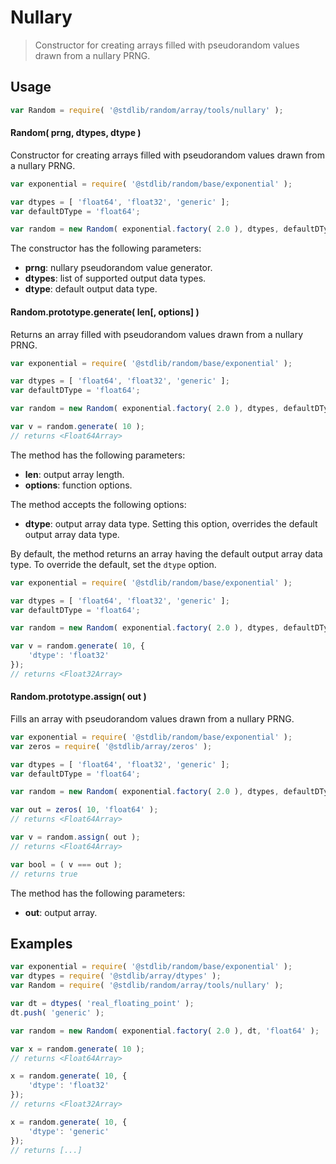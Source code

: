 <!--

@license Apache-2.0

Copyright (c) 2023 The Stdlib Authors.

Licensed under the Apache License, Version 2.0 (the "License");
you may not use this file except in compliance with the License.
You may obtain a copy of the License at

   http://www.apache.org/licenses/LICENSE-2.0

Unless required by applicable law or agreed to in writing, software
distributed under the License is distributed on an "AS IS" BASIS,
WITHOUT WARRANTIES OR CONDITIONS OF ANY KIND, either express or implied.
See the License for the specific language governing permissions and
limitations under the License.

-->

# Nullary

> Constructor for creating arrays filled with pseudorandom values drawn from a nullary PRNG.

<section class="usage">

## Usage

```javascript
var Random = require( '@stdlib/random/array/tools/nullary' );
```

#### Random( prng, dtypes, dtype )

Constructor for creating arrays filled with pseudorandom values drawn from a nullary PRNG.

```javascript
var exponential = require( '@stdlib/random/base/exponential' );

var dtypes = [ 'float64', 'float32', 'generic' ];
var defaultDType = 'float64';

var random = new Random( exponential.factory( 2.0 ), dtypes, defaultDType );
```

The constructor has the following parameters:

-   **prng**: nullary pseudorandom value generator.
-   **dtypes**: list of supported output data types.
-   **dtype**: default output data type.

#### Random.prototype.generate( len\[, options] )

Returns an array filled with pseudorandom values drawn from a nullary PRNG.

```javascript
var exponential = require( '@stdlib/random/base/exponential' );

var dtypes = [ 'float64', 'float32', 'generic' ];
var defaultDType = 'float64';

var random = new Random( exponential.factory( 2.0 ), dtypes, defaultDType );

var v = random.generate( 10 );
// returns <Float64Array>
```

The method has the following parameters:

-   **len**: output array length.
-   **options**: function options.

The method accepts the following options:

-   **dtype**: output array data type. Setting this option, overrides the default output array data type.

By default, the method returns an array having the default output array data type. To override the default, set the `dtype` option.

```javascript
var exponential = require( '@stdlib/random/base/exponential' );

var dtypes = [ 'float64', 'float32', 'generic' ];
var defaultDType = 'float64';

var random = new Random( exponential.factory( 2.0 ), dtypes, defaultDType );

var v = random.generate( 10, {
    'dtype': 'float32'
});
// returns <Float32Array>
```

#### Random.prototype.assign( out )

Fills an array with pseudorandom values drawn from a nullary PRNG.

```javascript
var exponential = require( '@stdlib/random/base/exponential' );
var zeros = require( '@stdlib/array/zeros' );

var dtypes = [ 'float64', 'float32', 'generic' ];
var defaultDType = 'float64';

var random = new Random( exponential.factory( 2.0 ), dtypes, defaultDType );

var out = zeros( 10, 'float64' );
// returns <Float64Array>

var v = random.assign( out );
// returns <Float64Array>

var bool = ( v === out );
// returns true
```

The method has the following parameters:

-   **out**: output array.

</section>

<!-- /.usage -->

<section class="notes">

</section>

<!-- /.notes -->

<section class="examples">

## Examples

<!-- eslint no-undef: "error" -->

```javascript
var exponential = require( '@stdlib/random/base/exponential' );
var dtypes = require( '@stdlib/array/dtypes' );
var Random = require( '@stdlib/random/array/tools/nullary' );

var dt = dtypes( 'real_floating_point' );
dt.push( 'generic' );

var random = new Random( exponential.factory( 2.0 ), dt, 'float64' );

var x = random.generate( 10 );
// returns <Float64Array>

x = random.generate( 10, {
    'dtype': 'float32'
});
// returns <Float32Array>

x = random.generate( 10, {
    'dtype': 'generic'
});
// returns [...]
```

</section>

<!-- /.examples -->

<!-- Section for related `stdlib` packages. Do not manually edit this section, as it is automatically populated. -->

<section class="related">

</section>

<!-- /.related -->

<!-- Section for all links. Make sure to keep an empty line after the `section` element and another before the `/section` close. -->

<section class="links">

</section>

<!-- /.links -->
